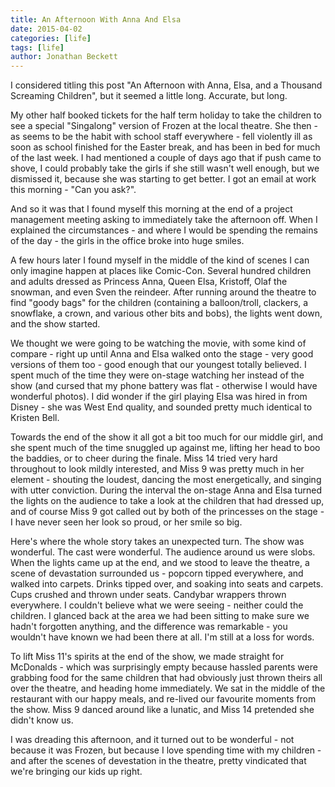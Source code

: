 ```yaml
---
title: An Afternoon With Anna And Elsa
date: 2015-04-02
categories: [life]
tags: [life]
author: Jonathan Beckett
---
```


I considered titling this post "An Afternoon with Anna, Elsa, and a Thousand Screaming Children", but it seemed a little long. Accurate, but long.

My other half booked tickets for the half term holiday to take the children to see a special "Singalong" version of Frozen at the local theatre. She then - as seems to be the habit with school staff everywhere - fell violently ill as soon as school finished for the Easter break, and has been in bed for much of the last week. I had mentioned a couple of days ago that if push came to shove, I could probably take the girls if she still wasn't well enough, but we dismissed it, because she was starting to get better. I got an email at work this morning - "Can you ask?".

And so it was that I found myself this morning at the end of a project management meeting asking to immediately take the afternoon off. When I explained the circumstances - and where I would be spending the remains of the day - the girls in the office broke into huge smiles.

A few hours later I found myself in the middle of the kind of scenes I can only imagine happen at places like Comic-Con. Several hundred children and adults dressed as Princess Anna, Queen Elsa, Kristoff, Olaf the snowman, and even Sven the reindeer. After running around the theatre to find "goody bags" for the children (containing a balloon/troll, clackers, a snowflake, a crown, and various other bits and bobs), the lights went down, and the show started.

We thought we were going to be watching the movie, with some kind of compare - right up until Anna and Elsa walked onto the stage - very good versions of them too - good enough that our youngest totally believed. I spent much of the time they were on-stage watching her instead of the show (and cursed that my phone battery was flat - otherwise I would have wonderful photos). I did wonder if the girl playing Elsa was hired in from Disney - she was West End quality, and sounded pretty much identical to Kristen Bell.

Towards the end of the show it all got a bit too much for our middle girl, and she spent much of the time snuggled up against me, lifting her head to boo the baddies, or to cheer during the finale. Miss 14 tried very hard throughout to look mildly interested, and Miss 9 was pretty much in her element - shouting the loudest, dancing the most energetically, and singing with utter conviction. During the interval the on-stage Anna and Elsa turned the lights on the audience to take a look at the children that had dressed up, and of course Miss 9 got called out by both of the princesses on the stage - I have never seen her look so proud, or her smile so big.

Here's where the whole story takes an unexpected turn. The show was wonderful. The cast were wonderful. The audience around us were slobs. When the lights came up at the end, and we stood to leave the theatre, a scene of devastation surrounded us - popcorn tipped everywhere, and walked into carpets. Drinks tipped over, and soaking into seats and carpets. Cups crushed and thrown under seats. Candybar wrappers thrown everywhere. I couldn't believe what we were seeing - neither could the children. I glanced back at the area we had been sitting to make sure we hadn't forgotten anything, and the difference was remarkable - you wouldn't have known we had been there at all. I'm still at a loss for words.

To lift Miss 11's spirits at the end of the show, we made straight for McDonalds - which was surprisingly empty because hassled parents were grabbing food for the same children that had obviously just thrown theirs all over the theatre, and heading home immediately. We sat in the middle of the restaurant with our happy meals, and re-lived our favourite moments from the show. Miss 9 danced around like a lunatic, and Miss 14 pretended she didn't know us.

I was dreading this afternoon, and it turned out to be wonderful - not because it was Frozen, but because I love spending time with my children - and after the scenes of devestation in the theatre, pretty vindicated that we're bringing our kids up right.